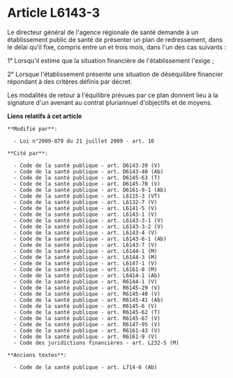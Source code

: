 # Article L6143-3

Le directeur général de l'agence régionale de santé demande à un établissement public de santé de présenter un plan de
redressement, dans le délai qu'il fixe, compris entre un et trois mois, dans l'un des cas suivants : 

1° Lorsqu'il estime que la situation financière de l'établissement l'exige ; 

2° Lorsque l'établissement présente une situation de déséquilibre financier répondant à des critères définis par décret. 

Les modalités de retour à l'équilibre prévues par ce plan donnent lieu à la signature d'un avenant au contrat pluriannuel
d'objectifs et de moyens.

**Liens relatifs à cet article**

	**Modifié par**:

	  - Loi n°2009-879 du 21 juillet 2009 - art. 10

	**Cité par**:

	  - Code de la santé publique - art. D6143-39 (V)
	  - Code de la santé publique - art. D6143-40 (Ab)
	  - Code de la santé publique - art. D6145-63 (T)
	  - Code de la santé publique - art. D6145-70 (V)
	  - Code de la santé publique - art. D6161-9-1 (Ab)
	  - Code de la santé publique - art. L6115-3 (VT)
	  - Code de la santé publique - art. L6132-7 (V)
	  - Code de la santé publique - art. L6141-5 (V)
	  - Code de la santé publique - art. L6143-1 (V)
	  - Code de la santé publique - art. L6143-3-1 (V)
	  - Code de la santé publique - art. L6143-3-2 (V)
	  - Code de la santé publique - art. L6143-4 (V)
	  - Code de la santé publique - art. L6143-6-1 (Ab)
	  - Code de la santé publique - art. L6143-7 (V)
	  - Code de la santé publique - art. L6144-1 (M)
	  - Code de la santé publique - art. L6144-3 (M)
	  - Code de la santé publique - art. L6147-1 (V)
	  - Code de la santé publique - art. L6161-8 (M)
	  - Code de la santé publique - art. L6414-1 (Ab)
	  - Code de la santé publique - art. R6144-1 (V)
	  - Code de la santé publique - art. R6145-29 (V)
	  - Code de la santé publique - art. R6145-40 (V)
	  - Code de la santé publique - art. R6145-41 (Ab)
	  - Code de la santé publique - art. R6145-6 (V)
	  - Code de la santé publique - art. R6145-62 (T)
	  - Code de la santé publique - art. R6145-67 (V)
	  - Code de la santé publique - art. R6147-95 (V)
	  - Code de la santé publique - art. R6161-43 (V)
	  - Code de la santé publique - art. R6161-9 (V)
	  - Code des juridictions financières - art. L232-5 (M)

	**Anciens textes**:

	  - Code de la santé publique - art. L714-6 (Ab)
